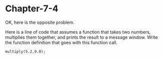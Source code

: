 # Chapter-7-4

OK, here is the opposite problem.

Here is a line of code that assumes a function that takes two numbers, multiplies them together, and prints the result to a message window. Write the function definition that goes with this function call.
```Processing
multiply(5.2,9.0);
```
